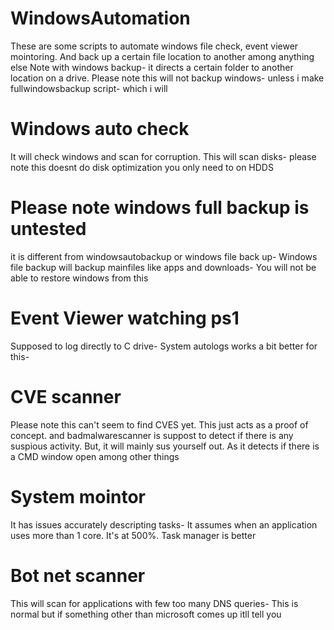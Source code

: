 # WindowsAutomation
These are some scripts to automate windows file check, event viewer mointoring. And back up a certain file location to another among anything else
Note with windows backup- it directs a certain folder to another location on a drive. Please note this will not backup windows- unless i make fullwindowsbackup script- which i will
# Windows auto check
It will check windows and scan for corruption. This will scan disks- please note this doesnt do disk optimization you only need to on HDDS
# Please note windows full backup is untested
it is different from windowsautobackup or windows file back up- Windows file backup will backup mainfiles like apps and downloads- You will not be able to restore windows from this
# Event Viewer watching ps1
Supposed to log directly to C drive- System autologs works a bit better for this-
# CVE scanner
Please note this can't seem to find CVES yet. This just acts as a proof of concept.
and badmalwarescanner is suppost to detect if there is any suspious activity. But, it will mainly sus yourself out. As it detects if there is a CMD window open among other things
# System mointor 
It has issues accurately descripting tasks- It assumes when an application uses more than 1 core. It's at 500%. Task manager is better
# Bot net scanner
This will scan for applications with few too many DNS queries- This is normal but if something other than microsoft comes up itll tell you
